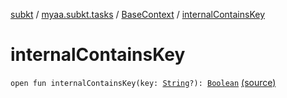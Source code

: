 [subkt](../../index.md) / [myaa.subkt.tasks](../index.md) / [BaseContext](index.md) / [internalContainsKey](./internal-contains-key.md)

# internalContainsKey

`open fun internalContainsKey(key: `[`String`](https://kotlinlang.org/api/latest/jvm/stdlib/kotlin/-string/index.html)`?): `[`Boolean`](https://kotlinlang.org/api/latest/jvm/stdlib/kotlin/-boolean/index.html) [(source)](https://github.com/Myaamori/SubKt/blob/0.1.8/src/main/kotlin/myaa/subkt/tasks/plugin.kt#L102)